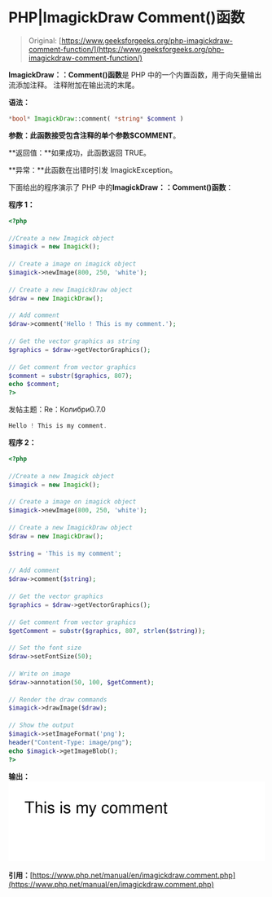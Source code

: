 # PHP|ImagickDraw Comment()函数

> Original: [https://www.geeksforgeeks.org/php-imagickdraw-comment-function/](https://www.geeksforgeeks.org/php-imagickdraw-comment-function/)

**ImagickDraw：：Comment()函数**是 PHP 中的一个内置函数，用于向矢量输出流添加注释。 注释附加在输出流的末尾。

**语法：**

```php
*bool* ImagickDraw::comment( *string* $comment )
```

**参数：**此函数接受包含注释的单个参数**$COMMENT**。

**返回值：**如果成功，此函数返回 TRUE。

**异常：**此函数在出错时引发 ImagickException。

下面给出的程序演示了 PHP 中的**ImagickDraw：：Comment()函数**：

**程序 1：**

```php
<?php

//Create a new Imagick object
$imagick = new Imagick();

// Create a image on imagick object
$imagick->newImage(800, 250, 'white');

// Create a new ImagickDraw object
$draw = new ImagickDraw();

// Add comment
$draw->comment('Hello ! This is my comment.');

// Get the vector graphics as string
$graphics = $draw->getVectorGraphics();

// Get comment from vector graphics
$comment = substr($graphics, 807); 
echo $comment;
?>
```

发帖主题：Re：Колибри0.7.0

```php
Hello ! This is my comment.
```

**程序 2：**

```php
<?php

//Create a new Imagick object
$imagick = new Imagick();

// Create a image on imagick object
$imagick->newImage(800, 250, 'white');

// Create a new ImagickDraw object
$draw = new ImagickDraw();

$string = 'This is my comment';

// Add comment
$draw->comment($string);

// Get the vector graphics
$graphics = $draw->getVectorGraphics();

// Get comment from vector graphics
$getComment = substr($graphics, 807, strlen($string));

// Set the font size
$draw->setFontSize(50);

// Write on image
$draw->annotation(50, 100, $getComment);

// Render the draw commands
$imagick->drawImage($draw);

// Show the output
$imagick->setImageFormat('png');
header("Content-Type: image/png");
echo $imagick->getImageBlob();
?>
```

**输出：**
![](img/ad7a4b9b67ae67f31a84d632ea7a17c6.png)

**引用：**[https://www.php.net/manual/en/imagickdraw.comment.php](https://www.php.net/manual/en/imagickdraw.comment.php)